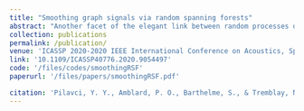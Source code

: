 ```yaml
---
title: "Smoothing graph signals via random spanning forests"
abstract: "Another facet of the elegant link between random processes on graphs and Laplacian-based numerical linear algebra is uncovered: based on random spanning forests, novel Monte-Carlo estimators for graph signal smoothing are proposed. These random forests are sampled efficiently via a variant of Wilson's algorithm --in time linear in the number of edges. The theoretical variance of the proposed estimators are analyzed, and their application to several problems are considered, such as Tikhonov denoising of graph signals or semi-supervised learning for node classification on graphs."
collection: publications
permalink: /publication/
venue: 'ICASSP 2020-2020 IEEE International Conference on Acoustics, Speech and Signal Processing (ICASSP)'
link: '10.1109/ICASSP40776.2020.9054497'
code: '/files/codes/smoothingRSF'
paperurl: '/files/papers/smoothingRSF.pdf'

citation: 'Pilavci, Y. Y., Amblard, P. O., Barthelme, S., & Tremblay, N. (2020, May).<b> Smoothing graph signals via random spanning forests.</b> In <i>ICASSP 2020-2020 IEEE International Conference on Acoustics, Speech and Signal Processing (ICASSP)</i> (pp. 5630-5634). IEEE.'
---
```

